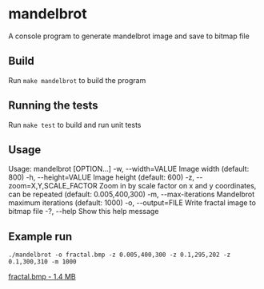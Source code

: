 # mandelbrot

A console program to generate mandelbrot image and save to bitmap file

## Build 

Run `make mandelbrot` to build the program

## Running the tests

Run `make test` to build and run unit tests

## Usage

Usage: mandelbrot [OPTION...]
  -w, --width=VALUE            Image width (default: 800)
  -h, --height=VALUE           Image height (default: 600)
  -z, --zoom=X,Y,SCALE_FACTOR  Zoom in by scale factor on x and y coordinates, can be repeated (default: 0.005,400,300)
  -m, --max-iterations         Mandelbrot maximum iterations (default: 1000)
  -o, --output=FILE            Write fractal image to bitmap file
  -?, --help                   Show this help message

## Example run

```
./mandelbrot -o fractal.bmp -z 0.005,400,300 -z 0.1,295,202 -z 0.1,300,310 -m 1000
```

[fractal.bmp - 1.4 MB](test/Resource/fractal.bmp)
